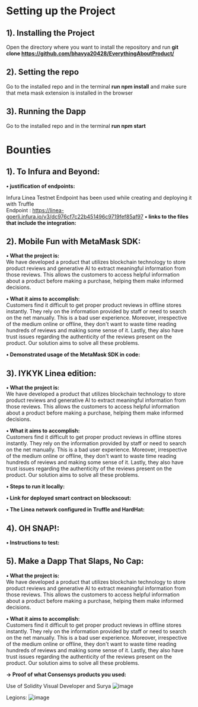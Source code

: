 # Setting up the Project

## 1). Installing the Project 

Open the directory where you want to install the repository and run **git clone https://github.com/bhavya20428/EverythingAboutProduct/**

## 2). Setting the repo 

Go to the installed repo and in the terminal **run npm install** and make sure that meta mask extension is installed in the browser

## 3). Running the Dapp

Go to the installed repo and in the terminal **run npm start**

# Bounties
## 1). To Infura and Beyond:

**• justification of endpoints:** <br/>

Infura Linea Testnet Endpoint has been used while creating and deploying it with Truffle  
Endpoint : https://linea-goerli.infura.io/v3/dc976cf7c22b451496c9719fef85af97
**• links to the files that include the integration:** <br/>

## 2). Mobile Fun with MetaMask SDK: 
**• What the project is:** <br/>
We have developed a product that utilizes blockchain technology to store product reviews and generative AI to extract meaningful information from those reviews. This allows the customers to access helpful information about a product before making a purchase, helping them make informed decisions.

**• What it aims to accomplish:** <br/>
Customers find it difficult to get proper product reviews in offline stores instantly. They rely on the information provided by staff or need to search on the net manually. This is a bad user experience. Moreover, irrespective of the medium online or offline, they don't want to waste time reading hundreds of reviews and making some sense of it. Lastly, they also have trust issues regarding the authenticity of the reviews present on the product. Our solution aims to solve all these problems.

**• Demonstrated usage of the MetaMask SDK in code:** <br/>


## 3). IYKYK Linea edition:
**• What the project is:** <br/>
We have developed a product that utilizes blockchain technology to store product reviews and generative AI to extract meaningful information from those reviews. This allows the customers to access helpful information about a product before making a purchase, helping them make informed decisions.

**• What it aims to accomplish:** <br/>
Customers find it difficult to get proper product reviews in offline stores instantly. They rely on the information provided by staff or need to search on the net manually. This is a bad user experience. Moreover, irrespective of the medium online or offline, they don't want to waste time reading hundreds of reviews and making some sense of it. Lastly, they also have trust issues regarding the authenticity of the reviews present on the product. Our solution aims to solve all these problems. 

**• Steps to run it locally:** <br/>

**• Link for deployed smart contract on blockscout:** <br/>

**• The Linea network configured in Truffle and HardHat:** <br/>


## 4). OH SNAP!:
**• Instructions to test:** <br/>


## 5). Make a Dapp That Slaps, No Cap: 
**• What the project is:** <br/>
We have developed a product that utilizes blockchain technology to store product reviews and generative AI to extract meaningful information from those reviews. This allows the customers to access helpful information about a product before making a purchase, helping them make informed decisions.

**• What it aims to accomplish:** <br/>
Customers find it difficult to get proper product reviews in offline stores instantly. They rely on the information provided by staff or need to search on the net manually. This is a bad user experience. Moreover, irrespective of the medium online or offline, they don't want to waste time reading hundreds of reviews and making some sense of it. Lastly, they also have trust issues regarding the authenticity of the reviews present on the product. Our solution aims to solve all these problems. 

**-> Proof of what Consensys products you used:** <br/>

Use of Solidity Visual Developer and Surya 
![image](https://github.com/bhavya20428/EverythingAboutProduct/assets/60835814/0a664e96-06fe-4835-97f7-0cddbf699ed4)

Legions: 
![image](https://github.com/bhavya20428/EverythingAboutProduct/assets/60835814/ebe907ae-ac09-4d8d-a1e5-5b3bd9622f26)


